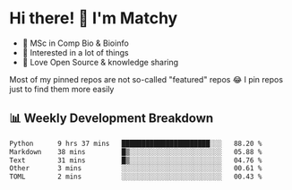# Hi there! 👋 I'm Matchy

- 🧬 MSc in Comp Bio & Bioinfo
- 🎈 Interested in a lot of things
- 💜 Love Open Source & knowledge sharing

Most of my pinned repos are not so-called "featured" repos 😂 I pin repos just to find them more easily

## 📊 Weekly Development Breakdown

<!--START_SECTION:waka-->

```txt
Python      9 hrs 37 mins   ██████████████████████░░░   88.20 %
Markdown    38 mins         █▒░░░░░░░░░░░░░░░░░░░░░░░   05.88 %
Text        31 mins         █▒░░░░░░░░░░░░░░░░░░░░░░░   04.76 %
Other       3 mins          ░░░░░░░░░░░░░░░░░░░░░░░░░   00.61 %
TOML        2 mins          ░░░░░░░░░░░░░░░░░░░░░░░░░   00.43 %
```

<!--END_SECTION:waka-->
